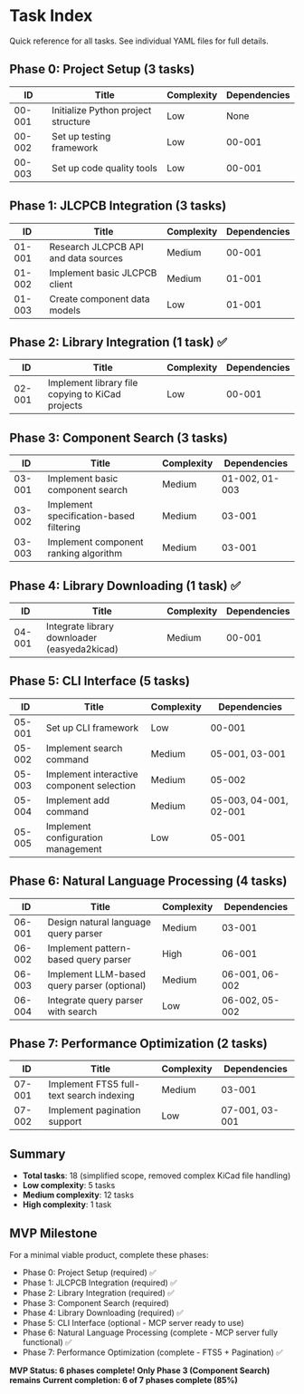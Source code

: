 # Task Index

Quick reference for all tasks. See individual YAML files for full details.

## Phase 0: Project Setup (3 tasks)

| ID | Title | Complexity | Dependencies |
|---|---|---|---|
| 00-001 | Initialize Python project structure | Low | None |
| 00-002 | Set up testing framework | Low | 00-001 |
| 00-003 | Set up code quality tools | Low | 00-001 |

## Phase 1: JLCPCB Integration (3 tasks)

| ID | Title | Complexity | Dependencies |
|---|---|---|---|
| 01-001 | Research JLCPCB API and data sources | Medium | 00-001 |
| 01-002 | Implement basic JLCPCB client | Medium | 01-001 |
| 01-003 | Create component data models | Low | 01-001 |

## Phase 2: Library Integration (1 task) ✅

| ID | Title | Complexity | Dependencies |
|---|---|---|---|
| 02-001 | Implement library file copying to KiCad projects | Low | 00-001 | ✅ COMPLETE |

## Phase 3: Component Search (3 tasks)

| ID | Title | Complexity | Dependencies |
|---|---|---|---|
| 03-001 | Implement basic component search | Medium | 01-002, 01-003 |
| 03-002 | Implement specification-based filtering | Medium | 03-001 |
| 03-003 | Implement component ranking algorithm | Medium | 03-001 |

## Phase 4: Library Downloading (1 task) ✅

| ID | Title | Complexity | Dependencies |
|---|---|---|---|
| 04-001 | Integrate library downloader (easyeda2kicad) | Medium | 00-001 | ✅ COMPLETE |

## Phase 5: CLI Interface (5 tasks)

| ID | Title | Complexity | Dependencies |
|---|---|---|---|
| 05-001 | Set up CLI framework | Low | 00-001 |
| 05-002 | Implement search command | Medium | 05-001, 03-001 |
| 05-003 | Implement interactive component selection | Medium | 05-002 |
| 05-004 | Implement add command | Medium | 05-003, 04-001, 02-001 |
| 05-005 | Implement configuration management | Low | 05-001 |

## Phase 6: Natural Language Processing (4 tasks)

| ID | Title | Complexity | Dependencies |
|---|---|---|---|
| 06-001 | Design natural language query parser | Medium | 03-001 |
| 06-002 | Implement pattern-based query parser | High | 06-001 |
| 06-003 | Implement LLM-based query parser (optional) | Medium | 06-001, 06-002 |
| 06-004 | Integrate query parser with search | Low | 06-002, 05-002 |

## Phase 7: Performance Optimization (2 tasks)

| ID | Title | Complexity | Dependencies |
|---|---|---|---|
| 07-001 | Implement FTS5 full-text search indexing | Medium | 03-001 |
| 07-002 | Implement pagination support | Low | 07-001, 03-001 |

## Summary

- **Total tasks**: 18 (simplified scope, removed complex KiCad file handling)
- **Low complexity**: 5 tasks
- **Medium complexity**: 12 tasks
- **High complexity**: 1 task

## MVP Milestone

For a minimal viable product, complete these phases:
- Phase 0: Project Setup (required) ✅
- Phase 1: JLCPCB Integration (required) ✅
- Phase 2: Library Integration (required) ✅
- Phase 3: Component Search (required)
- Phase 4: Library Downloading (required) ✅
- Phase 5: CLI Interface (optional - MCP server ready to use)
- Phase 6: Natural Language Processing (complete - MCP server fully functional) ✅
- Phase 7: Performance Optimization (complete - FTS5 + Pagination) ✅

**MVP Status: 6 phases complete! Only Phase 3 (Component Search) remains**
**Current completion: 6 of 7 phases complete (85%)**
